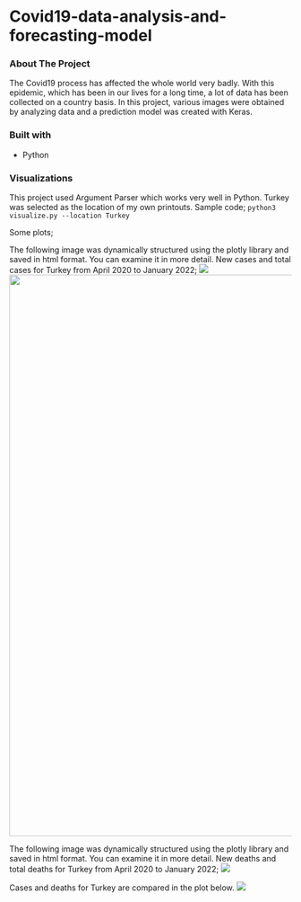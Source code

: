# Covid19-data-analysis-and-forecasting-model

### About The Project
The Covid19 process has affected the whole world very badly. With this epidemic, which has been in our lives for a long time, a lot of data has been collected on a country basis. In this project, various images were obtained by analyzing data and a prediction model was created with Keras.

### Built with
* Python

### Visualizations
This project used Argument Parser which works very well in Python.
Turkey was selected as the location of my own printouts.
Sample code;
```python3 visualize.py --location Turkey```

Some plots;

The following image was dynamically structured using the plotly library and saved in html format. You can examine it in more detail. New cases and total cases for Turkey from April 2020 to January 2022;
![](visualization_results/LocationPlots/cases.png)
<img src="visualization_results/LocationPlots/cases.png" width=1000>

The following image was dynamically structured using the plotly library and saved in html format. You can examine it in more detail. New deaths and total deaths for Turkey from April 2020 to January 2022;
![](visualization_results/LocationPlots/deaths.png)

Cases and deaths for Turkey are compared in the plot below.
![](visualization_results/LocationPlots/case_death_compare.png)
